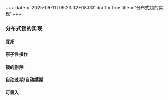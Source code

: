 +++
date = '2025-09-11T09:23:32+08:00'
draft = true
title = '分布式锁的实现'
+++
### 分布式锁的实现
#### 互斥
#### 原子性操作
#### 锁的删除
#### 自动过期/自动续期
#### 可重入
